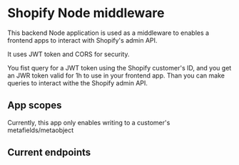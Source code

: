 # Shopify Node middleware

This backend Node application is used as a middleware to enables a frontend apps to interact with Shopify's admin API.

It uses JWT token and CORS for security.

You fist query for a JWT token using the Shopify customer's ID, and you get an JWR token valid for 1h to use in your frontend app. Than you can make queries to interact withe the Shopify admin API.

## App scopes

Currently, this app only enables writing to a customer's metafields/metaobject

## Current endpoints
